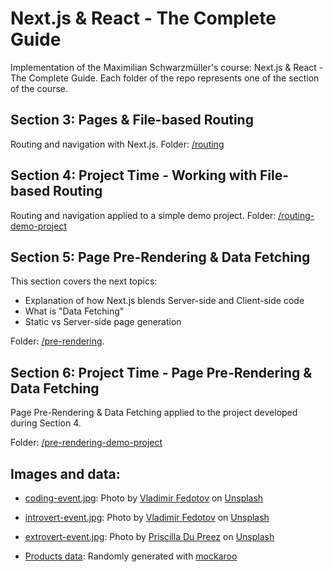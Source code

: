 # Next.js & React - The Complete Guide

Implementation of the Maximilian Schwarzmüller's course: Next.js & React - The Complete Guide. Each folder of the repo represents one of the section of the course.

## Section 3: Pages & File-based Routing

Routing and navigation with Next.js. Folder: [/routing](/routing)

## Section 4: Project Time - Working with File-based Routing

Routing and navigation applied to a simple demo project. Folder: [/routing-demo-project](/routing-demo-project)

## Section 5: Page Pre-Rendering & Data Fetching

This section covers the next topics:

- Explanation of how Next.js blends Server-side and Client-side code
- What is "Data Fetching"
- Static vs Server-side page generation

Folder: [/pre-rendering](/pre-rendering).

## Section 6: Project Time - Page Pre-Rendering & Data Fetching

Page Pre-Rendering & Data Fetching applied to the project developed during Section 4.

Folder: [/pre-rendering-demo-project](/pre-rendering-demo-project)

## Images and data:

- [coding-event.jpg](/routing-demo-project/public/images/coding-event.jpg): Photo by <a href="https://unsplash.com/@fedotov_vs?utm_source=unsplash&utm_medium=referral&utm_content=creditCopyText">Vladimir Fedotov</a> on <a href="https://unsplash.com/s/photos/coding?utm_source=unsplash&utm_medium=referral&utm_content=creditCopyText">Unsplash</a>
- [introvert-event.jpg](/routing-demo-project/public/images/introvert-event.jpg): Photo by <a href="https://unsplash.com/@fedotov_vs?utm_source=unsplash&utm_medium=referral&utm_content=creditCopyText">Vladimir Fedotov</a> on <a href="https://unsplash.com/s/photos/introvert?utm_source=unsplash&utm_medium=referral&utm_content=creditCopyText">Unsplash</a>
- [extrovert-event.jpg](/routing-demo-project/public/images/extrovert-event.jpg): Photo by <a href="https://unsplash.com/@priscilladupreez?utm_source=unsplash&utm_medium=referral&utm_content=creditCopyText">Priscilla Du Preez</a> on <a href="https://unsplash.com/s/photos/friends?utm_source=unsplash&utm_medium=referral&utm_content=creditCopyText">Unsplash</a>

- [Products data](/pre-rendering/data/dummy-backend.json): Randomly generated with [mockaroo](https://www.mockaroo.com/)
